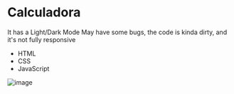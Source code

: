 # Calculadora

It has a Light/Dark Mode
May have some bugs, the code is kinda dirty, and it's not fully responsive

- HTML
- CSS
- JavaScript


![image](https://github.com/user-attachments/assets/acf5140e-398b-4f96-879c-c866cf5377d3)
